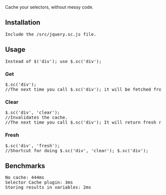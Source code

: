 <p>Cache your selectors, without messy code.</p>

<h2>Installation</h2>
<pre>
Include the /src/jquery.sc.js file.
</pre>





<h2>Usage</h2>
<pre>
Instead of $('div'); use $.sc('div');
</pre>

<h3>Get</h3>
<pre>
$.sc('div');
//The next time you call $.sc('div'); it will be fetched from the cache.
</pre>

<h3>Clear</h3>
<pre>
$.sc('div', 'clear');
//Invalidates the cache.
//The next time you call $.sc('div'); It will return fresh results.
</pre>

<h3>Fresh</h3>
<pre>
$.sc('div', 'fresh');
//Shortcut for doing $.sc('div', 'clear'); $.sc('div');
</pre>










<h2>Benchmarks</h2>
<pre>
No cache: 444ms
Selector Cache plugin: 3ms
Storing results in variables: 2ms 
</pre>